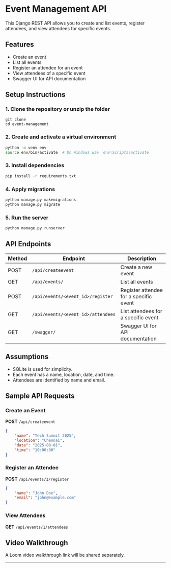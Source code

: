 
# Event Management API

This Django REST API allows you to create and list events, register attendees, and view attendees for specific events.

## Features

- Create an event
- List all events
- Register an attendee for an event
- View attendees of a specific event
- Swagger UI for API documentation

## Setup Instructions

### 1. Clone the repository or unzip the folder

```
git clone 
cd event-management
```

### 2. Create and activate a virtual environment

```bash
python -m venv env
source env/bin/activate  # On Windows use `env\Scripts\activate`
```

### 3. Install dependencies

```bash
pip install -r requirements.txt
```

### 4. Apply migrations

```bash
python manage.py makemigrations
python manage.py migrate
```

### 5. Run the server

```bash
python manage.py runserver
```

## API Endpoints

| Method | Endpoint                                  | Description                            |
|--------|-------------------------------------------|----------------------------------------|
| POST   | `/api/createevent`                        | Create a new event                     |
| GET    | `/api/events/`                            | List all events                        |
| POST   | `/api/events/<event_id>/register`         | Register attendee for a specific event|
| GET    | `/api/events/<event_id>/attendees`        | List attendees for a specific event    |
| GET    | `/swagger/`                               | Swagger UI for API documentation       |

## Assumptions

- SQLite is used for simplicity.
- Each event has a name, location, date, and time.
- Attendees are identified by name and email.

## Sample API Requests

### Create an Event

**POST** `/api/createevent`

```json
{
    "name": "Tech Summit 2025",
    "location": "Chennai",
    "date": "2025-08-01",
    "time": "10:00:00"
}
```

### Register an Attendee

**POST** `/api/events/1/register`

```json
{
    "name": "John Doe",
    "email": "john@example.com"
}
```

### View Attendees

**GET** `/api/events/1/attendees`



## Video Walkthrough

A Loom video walkthrough link will be shared separately.

---
